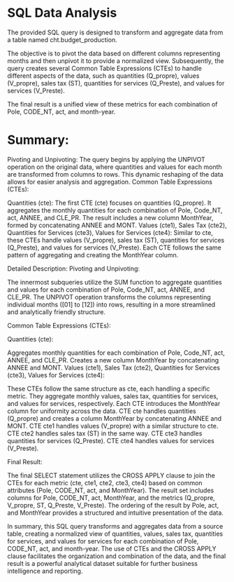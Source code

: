 # SQL Data Analysis
The provided SQL query is designed to transform and aggregate data from a table named cht.budget_production. 

The objective is to pivot the data based on different columns representing months and then unpivot it to provide a normalized view. Subsequently, the query creates several Common Table Expressions (CTEs) to handle different aspects of the data, such as quantities (Q_propre), values (V_propre), sales tax (ST), quantities for services (Q_Preste), and values for services (V_Preste).

The final result is a unified view of these metrics for each combination of Pole, CODE_NT, act, and month-year.

 # Summary:

Pivoting and Unpivoting: The query begins by applying the UNPIVOT operation on the original data, where quantities and values for each month are transformed from columns to rows. 
This dynamic reshaping of the data allows for easier analysis and aggregation.
Common Table Expressions (CTEs):

Quantities (cte): The first CTE (cte) focuses on quantities (Q_propre). It aggregates the monthly quantities for each combination of Pole, Code_NT, act, ANNEE, and CLE_PR. The result includes a new column MonthYear, formed by concatenating ANNEE and MONT.
Values (cte1), Sales Tax (cte2), Quantities for Services (cte3), Values for Services (cte4): Similar to cte, these CTEs handle values (V_propre), sales tax (ST), quantities for services (Q_Preste), and values for services (V_Preste). Each CTE follows the same pattern of aggregating and creating the MonthYear column.

Detailed Description:
Pivoting and Unpivoting:

The innermost subqueries utilize the SUM function to aggregate quantities and values for each combination of Pole, Code_NT, act, ANNEE, and CLE_PR.
The UNPIVOT operation transforms the columns representing individual months ([01] to [12]) into rows, resulting in a more streamlined and analytically friendly structure.

Common Table Expressions (CTEs):

Quantities (cte):

Aggregates monthly quantities for each combination of Pole, Code_NT, act, ANNEE, and CLE_PR.
Creates a new column MonthYear by concatenating ANNEE and MONT.
Values (cte1), Sales Tax (cte2), Quantities for Services (cte3), Values for Services (cte4):

These CTEs follow the same structure as cte, each handling a specific metric.
They aggregate monthly values, sales tax, quantities for services, and values for services, respectively.
Each CTE introduces the MonthYear column for uniformity across the data.
CTE cte handles quantities (Q_propre) and creates a column MonthYear by concatenating ANNEE and MONT.
CTE cte1 handles values (V_propre) with a similar structure to cte.
CTE cte2 handles sales tax (ST) in the same way.
CTE cte3 handles quantities for services (Q_Preste).
CTE cte4 handles values for services (V_Preste).

Final Result:

The final SELECT statement utilizes the CROSS APPLY clause to join the CTEs for each metric (cte, cte1, cte2, cte3, cte4) based on common attributes (Pole, CODE_NT, act, and MonthYear).
The result set includes columns for Pole, CODE_NT, act, MonthYear, and the metrics (Q_propre, V_propre, ST, Q_Preste, V_Preste).
The ordering of the result by Pole, act, and MonthYear provides a structured and intuitive presentation of the data.

In summary, this SQL query transforms and aggregates data from a source table, creating a normalized view of quantities, values, sales tax, quantities for services, and values for services for each combination of Pole, CODE_NT, act, and month-year. The use of CTEs and the CROSS APPLY clause facilitates the organization and combination of the data, and the final result is a powerful analytical dataset suitable for further business intelligence and reporting.
